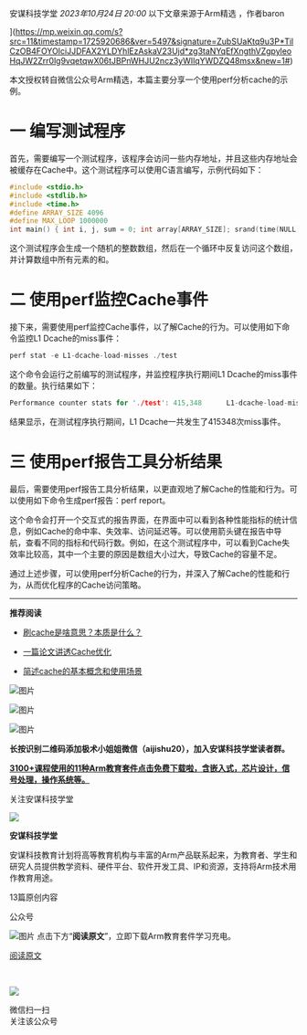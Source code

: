 安谋科技学堂 _2023年10月24日 20:00_
以下文章来源于Arm精选 ，作者baron

\](https://mp.weixin.qq.com/s?src=11&timestamp=1725920686&ver=5497&signature=ZubSUaKtq9u3P*TilCzOB4FOYOIciJJDFAX2YLDYhlEzAskaV23Ujd*zg3taNYqEfXngthVZgpyleoHqJW2Zrr0lg9vqetqwX06tJBPnWHJU2ncz3yWIlqYWDZQ48msx&new=1#)

本文授权转自微信公众号Arm精选，本篇主要分享一个使用perf分析cache的示例。

# **一** **编写测试程序**

首先，需要编写一个测试程序，该程序会访问一些内存地址，并且这些内存地址会被缓存在Cache中。这个测试程序可以使用C语言编写，示例代码如下：

```c
#include <stdio.h> 
#include <stdlib.h> 
#include <time.h> 
#define ARRAY_SIZE 4096
#define MAX_LOOP 1000000
int main() { int i, j, sum = 0; int array[ARRAY_SIZE]; srand(time(NULL)); for (i = 0; i < ARRAY_SIZE; i++) { array[i] = rand() % 100; } for (i = 0; i < MAX_LOOP; i++) { for (j = 0; j < ARRAY_SIZE; j++) { sum += array[j]; } } printf("sum = %d\n", sum); return 0; }
```

这个测试程序会生成一个随机的整数数组，然后在一个循环中反复访问这个数组，并计算数组中所有元素的和。

# **二** **使用perf监控Cache事件**

接下来，需要使用perf监控Cache事件，以了解Cache的行为。可以使用如下命令监控L1 Dcache的miss事件：

```c
perf stat -e L1-dcache-load-misses ./test
```

这个命令会运行之前编写的测试程序，并监控程序执行期间L1 Dcache的miss事件的数量。执行结果如下：

```c
Performance counter stats for './test': 415,348      L1-dcache-load-misses 1.027751484 seconds time elapsed
```

结果显示，在测试程序执行期间，L1 Dcache一共发生了415348次miss事件。

# **三** **使用perf报告工具分析结果**

最后，需要使用perf报告工具分析结果，以更直观地了解Cache的性能和行为。可以使用如下命令生成perf报告：perf report。

这个命令会打开一个交互式的报告界面，在界面中可以看到各种性能指标的统计信息，例如Cache的命中率、失效率、访问延迟等。可以使用箭头键在报告中导航，查看不同的指标和代码行数。例如，在这个测试程序中，可以看到Cache失效率比较高，其中一个主要的原因是数组大小过大，导致Cache的容量不足。

通过上述步骤，可以使用perf分析Cache的行为，并深入了解Cache的性能和行为，从而优化程序的Cache访问策略。

______________________________________________________________________

**推荐阅读**

- [刷cache是啥意思？本质是什么？](http://mp.weixin.qq.com/s?__biz=MzU5NzczNTU3Nw==&mid=2247498296&idx=2&sn=382d4a0de0388fc6ec55101e6f261891&chksm=fe4c5bcec93bd2d8863fdfc2172b1a285015bb148ae8c81136738f7bc185613d21cc2d707129&scene=21#wechat_redirect)

- [一篇论文讲透Cache优化](http://mp.weixin.qq.com/s?__biz=MzU5NzczNTU3Nw==&mid=2247497577&idx=1&sn=aaef267b2e34b576e475558f811677ec&chksm=fe4c569fc93bdf898ee3fab3bcf259bcd7da7a1d5e66d927bfa3f9485cf3b5388a5325933082&scene=21#wechat_redirect)

- [简述cache的基本概念和使用场景](http://mp.weixin.qq.com/s?__biz=MzU5NzczNTU3Nw==&mid=2247497111&idx=1&sn=406ec23ec288830b941bc425bec2ce09&chksm=fe4c5461c93bdd77cbccb1c8fdd40b9a91e23f3d740b6251721f92df89caa7fe754471daa614&scene=21#wechat_redirect)

![图片](https://mmbiz.qpic.cn/mmbiz_gif/D4YpGeYE2TqBUpYwiaXMxjVKpAv5zwoVMPctEXA4yaMDrRHSTCtYIC0b4yeLy2EpFNzYLOVfCwIIoattf9h2BJA/640?wx_fmt=gif&tp=webp&wxfrom=5&wx_lazy=1)

![图片](https://mmbiz.qpic.cn/mmbiz_jpg/D4YpGeYE2TqBUpYwiaXMxjVKpAv5zwoVMrLkZaRbIpu15ThQx7TwdlzWKTpNEdSjB1jiaBSRr8ygkXoOiaLkBzicpg/640?wx_fmt=jpeg&tp=webp&wxfrom=5&wx_lazy=1&wx_co=1)

![图片](https://mmbiz.qpic.cn/mmbiz_gif/D4YpGeYE2TqBUpYwiaXMxjVKpAv5zwoVMHu7HBeGGzDzKh2NpDSRkIPy5Ihen9dY82tiahialibgBaia7Hiczrpalo3w/640?wx_fmt=gif&tp=webp&wxfrom=5&wx_lazy=1)

**长按识别二维码添加极术小姐姐微信（aijishu20），加入安谋科技学堂读者群。**

[****3100+课程使用的11种Arm教育套件点击免费下载啦，含嵌入式，芯片设计，信号处理，操作系统等。****](http://mp.weixin.qq.com/s?__biz=MzU5NzczNTU3Nw==&mid=2247498376&idx=1&sn=de95d75ec160c8214e4b6d50b671346f&chksm=fe4c5b7ec93bd26834c7c1e9e16a1f20977da8a5bb2cc2c5763cf036ec67a813e2a1c94ae4e9&scene=21#wechat_redirect)

关注安谋科技学堂

![](http://mmbiz.qpic.cn/mmbiz_png/D4YpGeYE2Too2yEibynvrnvvPntlNYyrPphf69g4j5ApibQeby7fdLZDviagIcqvKCLiael4eBUVBPTQ2icnWzZeVibg/300?wx_fmt=png&wxfrom=19)

**安谋科技学堂**

安谋科技教育计划将高等教育机构与丰富的Arm产品联系起来，为教育者、学生和研究人员提供教学资料、硬件平台、软件开发工具、IP和资源，支持将Arm技术用作教育用途。

13篇原创内容

公众号

![图片](https://mmbiz.qpic.cn/mmbiz_gif/D4YpGeYE2TqBUpYwiaXMxjVKpAv5zwoVM6k8V1xKGGibsTkhffNAdibAPmYLejhQtlz90PKggZqDOjiaONqeYzLj5g/640?wx_fmt=gif&tp=webp&wxfrom=5&wx_lazy=1) 点击下方“**阅读原文**”，立即下载Arm教育套件学习充电。

[阅读原文](https://aijishu.com/download)

​

![](https://mp.weixin.qq.com/rr?timestamp=1725920740&src=11&ver=1&signature=RhKCp1b7jT8btozXVmwLNc9blGDRcw*s0fv3w*7sWH*bdOEdKujVCFjkvDPfx7wd3bKTu5siTNFXTzc1cCUrOe2NorbRCzeUz6S*d5zgegI=)

微信扫一扫\
关注该公众号
